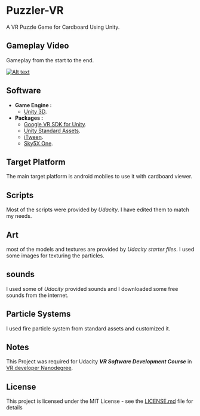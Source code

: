 # Puzzler-VR
A VR Puzzle Game for Cardboard Using Unity.

## Gameplay Video
Gameplay from the start to the end.

[![Alt text](https://img.youtube.com/vi/fXgvAwGKskg/0.jpg)](https://www.youtube.com/watch?v=fXgvAwGKskg "Click to play on youtube.com")

## Software
* **Game Engine :**
  * [Unity 3D](https://unity3d.com/).
* **Packages :**
  * [Google VR SDK for Unity](https://developers.google.com/vr/unity/).
  * [Unity Standard Assets](https://www.assetstore.unity3d.com/en/#!/content/32351).
  * [iTween](https://www.assetstore.unity3d.com/en/#!/content/84).
  * [Sky5X One](https://www.assetstore.unity3d.com/en/#!/content/6332).

## Target Platform
The main target platform is android mobiles to use it with cardboard viewer.

## Scripts
Most of the scripts were provided by _Udacity_. I have edited them to match my needs.

## Art
most of the models and textures are provided by _Udacity starter files_. I used some images for texturing the particles.

## sounds
I used some of _Udacity_ provided sounds and I downloaded some free sounds from the internet.

## Particle Systems
I used fire particle system from standard assets and customized it.

## Notes
This Project was required for Udacity _**VR Software Development Course**_ in [VR developer Nanodegree](https://www.udacity.com/course/vr-developer-nanodegree--nd017).

## License
This project is licensed under the MIT License - see the [LICENSE.md](LICENSE.md) file for details
